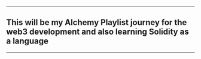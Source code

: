 ***

## This will be my Alchemy Playlist journey for the web3 development and also learning Solidity as a language

***